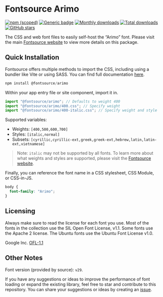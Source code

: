 # Fontsource Arimo

[![npm (scoped)](https://img.shields.io/npm/v/@fontsource/arimo?color=brightgreen)](https://www.npmjs.com/package/@fontsource/arimo) [![Generic badge](https://img.shields.io/badge/fontsource-passing-brightgreen)](https://github.com/fontsource/fontsource) [![Monthly downloads](https://badgen.net/npm/dm/@fontsource/arimo)](https://github.com/fontsource/fontsource) [![Total downloads](https://badgen.net/npm/dt/@fontsource/arimo)](https://github.com/fontsource/fontsource) [![GitHub stars](https://img.shields.io/github/stars/fontsource/fontsource.svg?style=social&label=Star)](https://github.com/fontsource/fontsource/stargazers)

The CSS and web font files to easily self-host the “Arimo” font. Please visit the main [Fontsource website](https://fontsource.org/fonts/arimo) to view more details on this package.

## Quick Installation

Fontsource offers multiple methods to import the CSS, including using a bundler like Vite or using SASS. You can find full documentation [here](https://fontsource.org/docs/getting-started/introduction).

```javascript
npm install @fontsource/arimo
```

Within your app entry file or site component, import it in.

```javascript
import "@fontsource/arimo"; // Defaults to weight 400
import "@fontsource/arimo/400.css"; // Specify weight
import "@fontsource/arimo/400-italic.css"; // Specify weight and style
```

Supported variables:
- Weights: `[400,500,600,700]`
- Styles: `[italic,normal]`
- Subsets: `[cyrillic,cyrillic-ext,greek,greek-ext,hebrew,latin,latin-ext,vietnamese]`

> Note: `italic` may not be supported by all fonts. To learn more about what weights and styles are supported, please visit the [Fontsource website](https://fontsource.org/fonts/arimo).

Finally, you can reference the font name in a CSS stylesheet, CSS Module, or CSS-in-JS.

```css
body {
  font-family: "Arimo";
}
```

## Licensing
Always make sure to read the license for each font you use. Most of the fonts in the collection use the SIL Open Font License, v1.1. Some fonts use the Apache 2 license. The Ubuntu fonts use the Ubuntu Font License v1.0.

Google Inc.
[OFL-1.1](http://scripts.sil.org/OFL)

## Other Notes
Font version (provided by source): `v29`.

If you have any suggestions or ideas to improve the performance of font loading or expand the existing library, feel free to star and contribute to this repository. You can share your suggestions or ideas by creating an [issue](https://github.com/fontsource/fontsource/issues).
